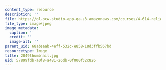 ```yaml
---
content_type: resource
description: ''
file: https://ol-ocw-studio-app-qa.s3.amazonaws.com/courses/4-614-religious-architecture-and-islamic-cultures-fall-2002/57899fdba0f8a48126db0f000f32c826_2049thumbnail.jpg
file_type: image/jpeg
image_metadata:
  caption: ''
  credit: ''
  image-alt: ''
parent_uid: 68abeaab-4eff-532c-e858-18d3ffb567bd
resourcetype: Image
title: 2049thumbnail.jpg
uid: 57899fdb-a0f8-a481-26db-0f000f32c826
---
```

